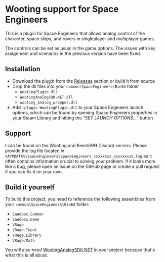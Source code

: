 # Wooting support for Space Engineers

This is a plugin for Space Engineers that allows analog control of the character, space ships, and rovers in singleplayer and multiplayer games.

The controls can be set as usual in the game options. The issues with key assignment and scenarios in the previous version have been fixed.


## Installation

* Download the plugin from the [Releases](https://github.com/Garbius/WootingPlugin/releases) section or build it from source
* Drop the dll files into your `common\SpaceEngineers\Bin64` folder
  * `WootingPlugin.dll`
  * `WootingAnalogSDK.NET.dll`
  * `wooting_analog_wrapper.dll`
* Add `-plugin WootingPlugin.dll` to your Space Engineers launch options, which can be found by opening Space Engineers properties in your Steam Library and hitting the _"SET LAUNCH OPTIONS..."_ button


## Support

I can be found on the Wooting and KeenSWH Discord servers. Please provide the log file located in `%APPDATA%\SpaceEngineers\SpaceEngineers_xxxxxxxx_xxxxxxxxx.log` as it often contains information crucial to solving your problem. If it looks more like a bug, please open an issue on the GitHub page or create a pull request if you can fix it on your own.


## Build it yourself

To build this project, you need to reference the following assemblies from your `common\SpaceEngineers\Bin64` folder:
* `Sandbox.Common`
* `Sandbox.Game`
* `VRage`
* `VRage.Input`
* `VRage.Library`
* `VRage.Math`

You will also need [WootingAnalogSDK.NET](https://www.nuget.org/packages/WootingAnalogSDK.NET/) in your project because that's what this is all about.
